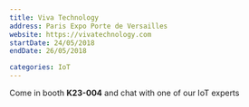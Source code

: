 ```yaml
---
title: Viva Technology
address: Paris Expo Porte de Versailles
website: https://vivatechnology.com
startDate: 24/05/2018
endDate: 26/05/2018

categories: IoT
---
```


Come in booth **K23-004** and chat with one of our IoT experts